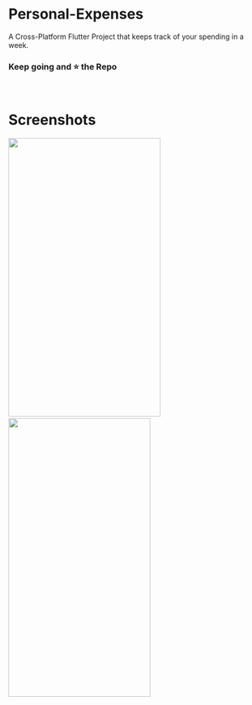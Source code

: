 # Personal-Expenses

A Cross-Platform Flutter Project that keeps track of your spending in a week.
<br>


### Keep going and ⭐ the Repo

<br>

# Screenshots

<image src="ios.png" width="300" height="550"> &nbsp;&nbsp;&nbsp;&nbsp;<image src="android.png" width="280" height="550">
